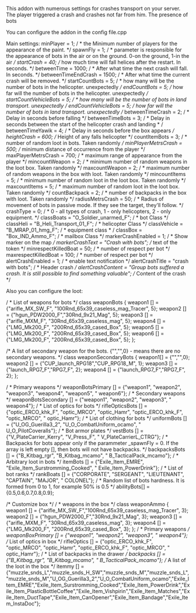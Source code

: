 This addon with numerous settings for crashes transport on your server. The player triggered a crash and crashes not far from him. The presence of bots

You can configure the addon in the config file.cpp

Main settings:
minPlayer = 1; / * the Minimum number of players for the appearance of the paint. */
        spawnFly = 1; / * parameter is responsible for the appearance of bots in the air or on the ground. 0-on the ground, 1-in the air */
        startCrash = 40; /* how much time will fall helices after the restart. In seconds. */ 
        betweenTime = 1000; / * After what time the next crash will fall. In seconds. */
 betweenTimeEndCrash = 1500; / * After what time the current crash will be removed. */
        startCountBots = 5; / * how many will be the number of bots in the helicopter.  unexpectedly */
        endCountBots = 5; /* how far will the number of bots in the helicopter.  unexpectedly */
        startCountVehicleBots = 5; / * how many will be the number of bots in land transport.  unexpectedly */
        endCountVehicleBots = 5; /* how far will the number of bots in land transport.  unexpectedly		/* 
        betweenTimeCrash = 2; / * Delay in seconds before falling */
        betweenTimeBots = 3; / * Delay in seconds between the start of the helicopter crash and landing * / 
        betweenTimeYawik = 4; / * Delay in seconds before the box appears */
        heightCrash = 600; /* Height of any falls helicopter */ 
        countItemBots = 3; / * number of random loot in bots. Taken randomly */ 
        minPlayerMetrsCrash = 500; /* minimum distance of occurrence from the player */
 maxPlayerMetrsCrash = 700; / * maximum range of appearance from the player */
        mincountWeapon = 2; / * minimum number of random weapons in the loot box. Taken randomly */
 maxcountWeapon = 2; / * maximum number of random weapons in the box with loot. Taken randomly */
 mincountItems = 5; / * minimum number of random loot in the loot box. Taken randomly */
        maxcountItems = 5; / * maximum number of random loot in the loot box. Taken randomly */
        countBackpack = 2; / * number of backpacks in the box with loot. Taken randomly */
        radiusMetrsCrash = 50; / * Radius of movement of bots in passive mode. If they see the target, they'll follow. */ 
        crashType = 0; / * 0 - all types of crash, 1 - only helicopters, 2 - only equipment. */
        classBoats = "O_Soldier_unarmed_F"; / * bot Class */
        classHeli = "B_Heli_Transport_01_F"; / * helicopter Class */
        classVehicle = "B_MRAP_01_hmg_F"; / * equipment class * / 
        classBox = "Box_IND_Ammo_F"; / * mailbox Class */
        markerCrashEnabled = 1; / * Show marker on the map */
        markerCrashText = "Crash with bots"; /* text of the token */
        minrespectKilledBoat = 50; / * number of respect per bot */
        maxrespectKilledBoat = 100; / * number of respect per bot */
        alertCrashEnabled = 1; / * enable text notification */
        alertCrashTitle = "crash with bots"; / * Header crash */
        alertCrashContent = "Group bots suffered a crash. It is still possible to find something valuable"; /* Content of the crash */

Also you can configure the loot:

/ * List of weapons for bots */
 class weaponBots
{
 weapon1 [] = {"arifle_MX_SW_F", "100Rnd_65x39_caseless_mag_Tracer", 5}; 
 weapon2 [] = {"hgun_PDW2000_F","30Rnd_9x21_Mag", 5}; 
 weapon3 [] = {"arifle_MXM_F", "30Rnd_65x39_caseless_mag", 5};
 weapon4 [] = {"LMG_Mk200_F", "200Rnd_65x39_cased_Box", 5};
            weapon5 [] = {"LMG_Mk200_F", "200Rnd_65x39_cased_Box", 5};
            weapon6 [] = {"LMG_Mk200_F", "200Rnd_65x39_cased_Box", 5}; 
};

 /* A list of secondary weapon for the bots. {"","",0} - means there are no secondary weapons. */
 class weaponSecondaryBots
{
 weapon1[] = {"","",0}; 
 weapon2 [] = {"CUP_launch_RPG18","CUP_RPG18_M", 1}; 
 weapon3 [] = {"launch_RPG7_F","RPG7_F", 2};
 weapon4 [] = {"launch_RPG7_F","RPG7_F", 2};
};

 / * Primary weapons */
 weaponBotsPrimary [] = {"weapon1", "weapon2", "weapon3", "weapon4", "weapon5", " weapon6"};
 / * Secondary weapons */
 weaponBotsSecondary [] = {"weapon1", "weapon2", "weapon3", " weapon4"};
 / * List of optics for bots */
 rifleOpticsBots [] = {"optic_ERCO_khk_F", "optic_MRCO", "optic_Hamr", "optic_ERCO_khk_F", "optic_MRCO", " optic_Hamr"};
 / * List of clothing for bots */
 uniformBots [] = {"U_OG_Guerilla3_2", "U_O_CombatUniform_ocamo", " U_O_PilotCoveralls"};
 / * Bot armor plates */
 vestBots [] = {"V_PlateCarrier_Kerry", "V_Press_F", " V_PlateCarrierL_CTRG"};
 / * Backpacks for bots appear only if the parammeter _spawnFly = 0. If the array is left empty [], then bots will not have backpacks. */
 backpacksBots [] = {"B_Kitbag_rgr", "B_Kitbag_mcamo", " B_TacticalPack_mcamo"};
 / * Arbitrary loot in bots */
 itemBots [] = {"Exile_Item_EMRE", "Exile_Item_Surstromming_Cooked", " Exile_Item_PowerDrink"};
 / * List of bot ranks */
 rankBoats [] = {"CORPORATE", "SERGEANT", "LIEUTENANT", "CAPTAIN", "MAJOR", " COLONEL"};
 / * Random list of bots hardness. It is formed from 0 to 1, for example 50% is 0.5 */
 abilityBots[] = {0.5,0.6,0.7,0.8,0.9};

 /* Customize box */
 / * weapons in the box */
 class weaponAmmo
{
 weapon1 [] = {"arifle_MX_SW_F","100Rnd_65x39_caseless_mag_Tracer", 3}; 
 weapon2 [] = {"hgun_PDW2000_F","30Rnd_9x21_Mag", 3}; 
 weapon3 [] = {"arifle_MXM_F", "30Rnd_65x39_caseless_mag", 3};
 weapon4 [] = {"LMG_Mk200_F", "200Rnd_65x39_cased_Box", 3};
};
 / * Primary weapons */
 weaponBoxPrimary [] = {"weapon1", "weapon2", "weapon3", " weapon4"};
 /* List of optics in box */
 rifleOptics [] = {"optic_ERCO_khk_F", "optic_MRCO", "optic_Hamr", "optic_ERCO_khk_F", "optic_MRCO", " optic_Hamr"};
 / * List of backpacks in the drawer */
 backpacks [] = {"B_Kitbag_rgr", "B_Kitbag_mcamo", " B_TacticalPack_mcamo"};
 /* A list of the loot in the box */
 itemmy [] = {"muzzle_snds_L","muzzle_snds_H_SW","muzzle_snds_M","muzzle_snds_L","muzzle_snds_M","U_OG_Guerilla3_2","U_O_CombatUniform_ocamo","Exile_Item_EMRE","Exile_Item_Surstromming_Cooked","Exile_Item_PowerDrink","Exile_Item_PlasticBottleCoffee","Exile_Item_Vishpirin","Exile_Item_Matches","Exile_Item_DuctTape","Exile_Item_CanOpener","Exile_Item_Bandage","Exile_Item_InstaDoc"};

